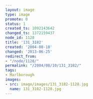 ```yaml
---
layout: image
type: image
promote: 0
status: 1
created_ts: 1092143642
changed_ts: 1372159437
node_id: 1128
title: '131_3182'
created: '2004-08-10'
changed: '2013-06-25'
redirect_from:
- "/node/1128/"
permalink: "/2004/08/10/131_3182/"
tags:
- Marlborough
images:
- src: image/images/131_3182-1128.jpg
  name: 131_3182-1128.jpg
---
```


